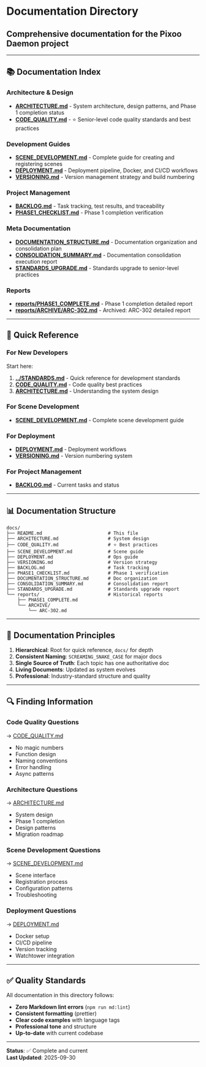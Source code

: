 # Documentation Directory

## Comprehensive documentation for the Pixoo Daemon project

---

## 📚 Documentation Index

### **Architecture & Design**

- **[ARCHITECTURE.md](./ARCHITECTURE.md)** - System architecture, design patterns, and Phase 1 completion status
- **[CODE_QUALITY.md](./CODE_QUALITY.md)** - ⭐ Senior-level code quality standards and best practices

### **Development Guides**

- **[SCENE_DEVELOPMENT.md](./SCENE_DEVELOPMENT.md)** - Complete guide for creating and registering scenes
- **[DEPLOYMENT.md](./DEPLOYMENT.md)** - Deployment pipeline, Docker, and CI/CD workflows
- **[VERSIONING.md](./VERSIONING.md)** - Version management strategy and build numbering

### **Project Management**

- **[BACKLOG.md](./BACKLOG.md)** - Task tracking, test results, and traceability
- **[PHASE1_CHECKLIST.md](./PHASE1_CHECKLIST.md)** - Phase 1 completion verification

### **Meta Documentation**

- **[DOCUMENTATION_STRUCTURE.md](./DOCUMENTATION_STRUCTURE.md)** - Documentation organization and consolidation plan
- **[CONSOLIDATION_SUMMARY.md](./CONSOLIDATION_SUMMARY.md)** - Documentation consolidation execution report
- **[STANDARDS_UPGRADE.md](./STANDARDS_UPGRADE.md)** - Standards upgrade to senior-level practices

### **Reports**

- **[reports/PHASE1_COMPLETE.md](./reports/PHASE1_COMPLETE.md)** - Phase 1 completion detailed report
- **[reports/ARCHIVE/ARC-302.md](./reports/ARCHIVE/ARC-302.md)** - Archived: ARC-302 detailed report

---

## 🎯 Quick Reference

### **For New Developers**

Start here:

1. **[../STANDARDS.md](../STANDARDS.md)** - Quick reference for development standards
2. **[CODE_QUALITY.md](./CODE_QUALITY.md)** - Code quality best practices
3. **[ARCHITECTURE.md](./ARCHITECTURE.md)** - Understanding the system design

### **For Scene Development**

- **[SCENE_DEVELOPMENT.md](./SCENE_DEVELOPMENT.md)** - Complete scene development guide

### **For Deployment**

- **[DEPLOYMENT.md](./DEPLOYMENT.md)** - Deployment workflows
- **[VERSIONING.md](./VERSIONING.md)** - Version numbering system

### **For Project Management**

- **[BACKLOG.md](./BACKLOG.md)** - Current tasks and status

---

## 📊 Documentation Structure

```text
docs/
├── README.md                        # This file
├── ARCHITECTURE.md                  # System design
├── CODE_QUALITY.md                  # ⭐ Best practices
├── SCENE_DEVELOPMENT.md             # Scene guide
├── DEPLOYMENT.md                    # Ops guide
├── VERSIONING.md                    # Version strategy
├── BACKLOG.md                       # Task tracking
├── PHASE1_CHECKLIST.md              # Phase 1 verification
├── DOCUMENTATION_STRUCTURE.md       # Doc organization
├── CONSOLIDATION_SUMMARY.md         # Consolidation report
├── STANDARDS_UPGRADE.md             # Standards upgrade report
└── reports/                         # Historical reports
    ├── PHASE1_COMPLETE.md
    └── ARCHIVE/
        └── ARC-302.md
```

---

## 🎨 Documentation Principles

1. **Hierarchical**: Root for quick reference, `docs/` for depth
2. **Consistent Naming**: `SCREAMING_SNAKE_CASE` for major docs
3. **Single Source of Truth**: Each topic has one authoritative doc
4. **Living Documents**: Updated as system evolves
5. **Professional**: Industry-standard structure and quality

---

## 🔍 Finding Information

### **Code Quality Questions**

→ [CODE_QUALITY.md](./CODE_QUALITY.md)

- No magic numbers
- Function design
- Naming conventions
- Error handling
- Async patterns

### **Architecture Questions**

→ [ARCHITECTURE.md](./ARCHITECTURE.md)

- System design
- Phase 1 completion
- Design patterns
- Migration roadmap

### **Scene Development Questions**

→ [SCENE_DEVELOPMENT.md](./SCENE_DEVELOPMENT.md)

- Scene interface
- Registration process
- Configuration patterns
- Troubleshooting

### **Deployment Questions**

→ [DEPLOYMENT.md](./DEPLOYMENT.md)

- Docker setup
- CI/CD pipeline
- Version tracking
- Watchtower integration

---

## ✅ Quality Standards

All documentation in this directory follows:

- **Zero Markdown lint errors** (`npm run md:lint`)
- **Consistent formatting** (prettier)
- **Clear code examples** with language tags
- **Professional tone** and structure
- **Up-to-date** with current codebase

---

**Status**: ✅ Complete and current  
**Last Updated**: 2025-09-30
